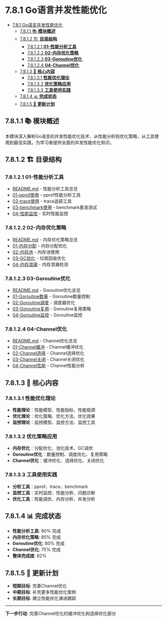 # 7.8.1 Go语言并发性能优化

<!-- TOC START -->
- [7.8.1 Go语言并发性能优化](#go语言并发性能优化)
  - [7.8.1.1 📚 **模块概述**](#📚-**模块概述**)
  - [7.8.1.2 🏗️ **目录结构**](#🏗️-**目录结构**)
    - [7.8.1.2.1 **01-性能分析工具**](#**01-性能分析工具**)
    - [7.8.1.2.2 **02-内存优化策略**](#**02-内存优化策略**)
    - [7.8.1.2.3 **03-Goroutine优化**](#**03-goroutine优化**)
    - [7.8.1.2.4 **04-Channel优化**](#**04-channel优化**)
  - [7.8.1.3 🎯 **核心内容**](#🎯-**核心内容**)
    - [7.8.1.3.1 **性能优化理论**](#**性能优化理论**)
    - [7.8.1.3.2 **优化策略应用**](#**优化策略应用**)
    - [7.8.1.3.3 **工具使用实践**](#**工具使用实践**)
  - [7.8.1.4 📊 **完成状态**](#📊-**完成状态**)
  - [7.8.1.5 🔄 **更新计划**](#🔄-**更新计划**)
<!-- TOC END -->

## 7.8.1.1 📚 **模块概述**

本模块深入解析Go语言的并发性能优化技术，从性能分析到优化策略，从工具使用到最佳实践，为学习者提供全面的并发性能优化知识。

## 7.8.1.2 🏗️ **目录结构**

### 7.8.1.2.1 **01-性能分析工具**

- [README.md](01-性能分析工具/README.md) - 性能分析工具总览
- [01-pprof使用](01-性能分析工具/01-pprof使用/) - pprof性能分析工具
- [02-trace使用](01-性能分析工具/02-trace使用/) - trace追踪工具
- [03-benchmark使用](01-性能分析工具/03-benchmark使用/) - benchmark基准测试
- [04-性能监控](01-性能分析工具/04-性能监控/) - 实时性能监控

### 7.8.1.2.2 **02-内存优化策略**

- [README.md](02-内存优化策略/README.md) - 内存优化策略总览
- [01-内存分配](02-内存优化策略/01-内存分配/) - 内存分配优化
- [02-内存池](02-内存优化策略/02-内存池/) - 内存池使用
- [03-GC优化](02-内存优化策略/03-GC优化/) - 垃圾回收优化
- [04-内存泄漏](02-内存优化策略/04-内存泄漏/) - 内存泄漏检测

### 7.8.1.2.3 **03-Goroutine优化**

- [README.md](03-Goroutine优化/README.md) - Goroutine优化总览
- [01-Goroutine数量](03-Goroutine优化/01-Goroutine数量/) - Goroutine数量控制
- [02-Goroutine调度](03-Goroutine优化/02-Goroutine调度/) - 调度器优化
- [03-Goroutine复用](03-Goroutine优化/03-Goroutine复用/) - Goroutine复用策略
- [04-Goroutine监控](03-Goroutine优化/04-Goroutine监控/) - Goroutine监控

### 7.8.1.2.4 **04-Channel优化**

- [README.md](04-Channel优化/README.md) - Channel优化总览
- [01-Channel缓冲](04-Channel优化/01-Channel缓冲/) - Channel缓冲优化
- [02-Channel选择](04-Channel优化/02-Channel选择/) - Channel选择优化
- [03-Channel关闭](04-Channel优化/03-Channel关闭/) - Channel关闭优化
- [04-Channel性能](04-Channel优化/04-Channel性能/) - Channel性能分析

## 7.8.1.3 🎯 **核心内容**

### 7.8.1.3.1 **性能优化理论**

- **性能理论**：性能模型、性能指标、性能瓶颈
- **优化理论**：优化策略、优化方法、优化效果
- **监控理论**：监控模型、监控方法、监控工具

### 7.8.1.3.2 **优化策略应用**

- **内存优化**：分配优化、池化技术、GC调优
- **Goroutine优化**：数量控制、调度优化、复用策略
- **Channel优化**：缓冲优化、选择优化、关闭优化

### 7.8.1.3.3 **工具使用实践**

- **分析工具**：pprof、trace、benchmark
- **监控工具**：实时监控、性能分析、问题诊断
- **优化工具**：性能调优、内存分析、并发分析

## 7.8.1.4 📊 **完成状态**

- **性能分析工具**: 90% 完成
- **内存优化策略**: 85% 完成
- **Goroutine优化**: 80% 完成
- **Channel优化**: 75% 完成
- **整体完成度**: 82%

## 7.8.1.5 🔄 **更新计划**

- **短期目标**: 完善Channel优化
- **中期目标**: 补充更多性能优化案例
- **长期目标**: 建立性能优化演进跟踪

---

**下一步行动**: 完善Channel优化的缓冲优化和选择优化部分
